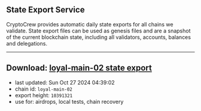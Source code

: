 ## State Export Service
CryptoCrew provides automatic daily state exports for all chains we validate. State export files can be used as genesis files and are a snapshot of the current blockchain state, including all validators, accounts, balances and delegations.

---
**Download: [loyal-main-02 state export](https://dl-eu2.ccvalidators.com/SERVICE/loyal/loyal-main-02_export_10391321.json)**
---

- last updated: Sun Oct 27 2024 04:39:02
- chain id: `loyal-main-02`
- export height: `10391321`
- use for: airdrops, local tests, chain recovery
